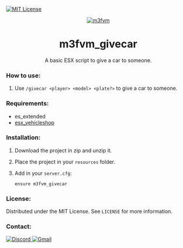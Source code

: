 [![MIT License][license-shield]][license-url]

<div align="center">
	<a href="https://github.com/matteo0003/m3fvm_carkey">
		<img src="https://i.imgur.com/OeLhwaV.png" alt="m3fvm">
	</a>
</div>

<div align="center">
	<h1>m3fvm_givecar</h1>
	<p>A basic ESX script to give a car to someone.</p>
</div>

### How to use:

1. Use `/givecar <player> <model> <plate?>` to give a car to someone.

### Requirements:

- es_extended
- [esx_vehicleshop](https://github.com/esx-framework/esx_vehicleshop)

### Installation:

1. Download the project in zip and unzip it.
2. Place the project in your `resources` folder.
3. Add in your `server.cfg`:

	```
	ensure m3fvm_givecar
	```

### License:

Distributed under the MIT License. See `LICENSE` for more information.

### Contact:

<a href="https://discord.gg/NqqtkS7ekj" target="_blank">
	<img src="https://img.shields.io/badge/Discord-7289DA?style=for-the-badge&logo=discord&logoColor=white" alt="Discord">
</a>
<a href="mailto:matteo.angoin@icloud.com">
	<img src="https://img.shields.io/badge/Gmail-D14836?style=for-the-badge&logo=gmail&logoColor=white" alt="Gmail">
</a>

[license-shield]: https://img.shields.io/github/license/matteo0003/m3fvm_givecar.svg?style=for-the-badge
[license-url]: https://github.com/matteo0003/m3fvm_givecar/blob/master/LICENSE.txt